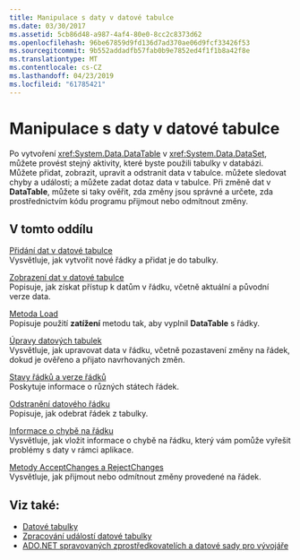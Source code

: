 ```yaml
---
title: Manipulace s daty v datové tabulce
ms.date: 03/30/2017
ms.assetid: 5cb86d48-a987-4af4-80e0-8cc2c8373d62
ms.openlocfilehash: 96be67859d9fd136d7ad370ae06d9fcf33426f53
ms.sourcegitcommit: 9b552addadfb57fab0b9e7852ed4f1f1b8a42f8e
ms.translationtype: MT
ms.contentlocale: cs-CZ
ms.lasthandoff: 04/23/2019
ms.locfileid: "61785421"
---
```

# <a name="manipulating-data-in-a-datatable"></a>Manipulace s daty v datové tabulce
Po vytvoření <xref:System.Data.DataTable> v <xref:System.Data.DataSet>, můžete provést stejný aktivity, které byste použili tabulky v databázi. Můžete přidat, zobrazit, upravit a odstranit data v tabulce. můžete sledovat chyby a události; a můžete zadat dotaz data v tabulce. Při změně dat v **DataTable**, můžete si taky ověřit, zda změny jsou správné a určete, zda prostřednictvím kódu programu přijmout nebo odmítnout změny.  
  
## <a name="in-this-section"></a>V tomto oddílu  
 [Přidání dat v datové tabulce](../../../../../docs/framework/data/adonet/dataset-datatable-dataview/adding-data-to-a-datatable.md)  
 Vysvětluje, jak vytvořit nové řádky a přidat je do tabulky.  
  
 [Zobrazení dat v datové tabulce](../../../../../docs/framework/data/adonet/dataset-datatable-dataview/viewing-data-in-a-datatable.md)  
 Popisuje, jak získat přístup k datům v řádku, včetně aktuální a původní verze data.  
  
 [Metoda Load](../../../../../docs/framework/data/adonet/dataset-datatable-dataview/the-load-method.md)  
 Popisuje použití **zatížení** metodu tak, aby vyplnil **DataTable** s řádky.  
  
 [Úpravy datových tabulek](../../../../../docs/framework/data/adonet/dataset-datatable-dataview/datatable-edits.md)  
 Vysvětluje, jak upravovat data v řádku, včetně pozastavení změny na řádek, dokud je ověřeno a přijato navrhovaných změn.  
  
 [Stavy řádků a verze řádků](../../../../../docs/framework/data/adonet/dataset-datatable-dataview/row-states-and-row-versions.md)  
 Poskytuje informace o různých státech řádek.  
  
 [Odstranění datového řádku](../../../../../docs/framework/data/adonet/dataset-datatable-dataview/datarow-deletion.md)  
 Popisuje, jak odebrat řádek z tabulky.  
  
 [Informace o chybě na řádku](../../../../../docs/framework/data/adonet/dataset-datatable-dataview/row-error-information.md)  
 Vysvětluje, jak vložit informace o chybě na řádku, který vám pomůže vyřešit problémy s daty v rámci aplikace.  
  
 [Metody AcceptChanges a RejectChanges](../../../../../docs/framework/data/adonet/dataset-datatable-dataview/acceptchanges-and-rejectchanges.md)  
 Vysvětluje, jak přijmout nebo odmítnout změny provedené na řádek.  
  
## <a name="see-also"></a>Viz také:

- [Datové tabulky](../../../../../docs/framework/data/adonet/dataset-datatable-dataview/datatables.md)
- [Zpracování událostí datové tabulky](../../../../../docs/framework/data/adonet/dataset-datatable-dataview/handling-datatable-events.md)
- [ADO.NET spravovaných zprostředkovatelích a datové sady pro vývojáře](https://go.microsoft.com/fwlink/?LinkId=217917)
